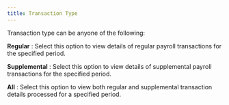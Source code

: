 ```yaml
---
title: Transaction Type
---
```



Transaction type can be anyone of the following:


**Regular**
: Select this option to view details of regular payroll transactions for the specified period.


**Supplemental**
: Select this option to view details of supplemental payroll transactions for the specified period.


**All**
: Select this option to view both regular and supplemental transaction details processed for a specified period.

